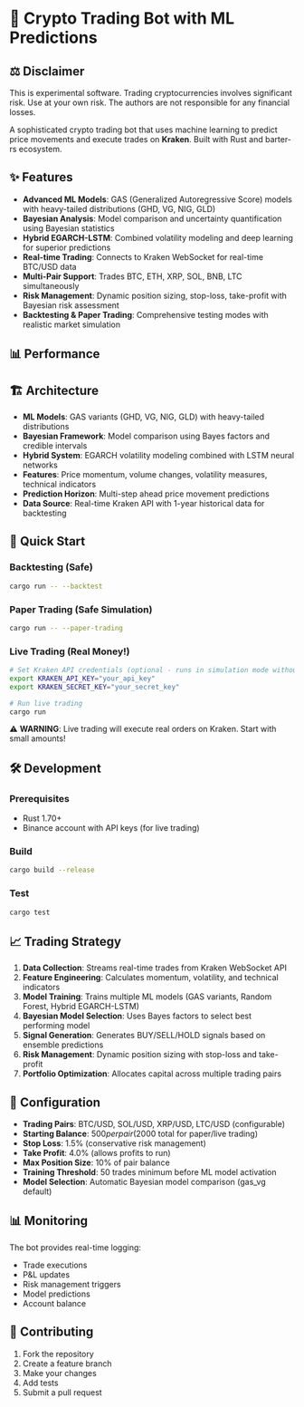 # 🚀 Crypto Trading Bot with ML Predictions

## ⚖️ Disclaimer

This is experimental software. Trading cryptocurrencies involves significant risk. Use at your own risk. The authors are not responsible for any financial losses.

A sophisticated crypto trading bot that uses machine learning to predict price movements and execute trades on **Kraken**. Built with Rust and barter-rs ecosystem.

## ✨ Features

- **Advanced ML Models**: GAS (Generalized Autoregressive Score) models with heavy-tailed distributions (GHD, VG, NIG, GLD)
- **Bayesian Analysis**: Model comparison and uncertainty quantification using Bayesian statistics
- **Hybrid EGARCH-LSTM**: Combined volatility modeling and deep learning for superior predictions
- **Real-time Trading**: Connects to Kraken WebSocket for real-time BTC/USD data
- **Multi-Pair Support**: Trades BTC, ETH, XRP, SOL, BNB, LTC simultaneously
- **Risk Management**: Dynamic position sizing, stop-loss, take-profit with Bayesian risk assessment
- **Backtesting & Paper Trading**: Comprehensive testing modes with realistic market simulation

## 📊 Performance

## 🏗️ Architecture

- **ML Models**: GAS variants (GHD, VG, NIG, GLD) with heavy-tailed distributions
- **Bayesian Framework**: Model comparison using Bayes factors and credible intervals
- **Hybrid System**: EGARCH volatility modeling combined with LSTM neural networks
- **Features**: Price momentum, volume changes, volatility measures, technical indicators
- **Prediction Horizon**: Multi-step ahead price movement predictions
- **Data Source**: Real-time Kraken API with 1-year historical data for backtesting

## 🚀 Quick Start

### Backtesting (Safe)

```bash
cargo run -- --backtest
```

### Paper Trading (Safe Simulation)

```bash
cargo run -- --paper-trading
```

### Live Trading (Real Money!)

```bash
# Set Kraken API credentials (optional - runs in simulation mode without them)
export KRAKEN_API_KEY="your_api_key"
export KRAKEN_SECRET_KEY="your_secret_key"

# Run live trading
cargo run
```

⚠️ **WARNING**: Live trading will execute real orders on Kraken. Start with small amounts!

## 🛠️ Development

### Prerequisites

- Rust 1.70+
- Binance account with API keys (for live trading)

### Build

```bash
cargo build --release
```

### Test

```bash
cargo test
```

## 📈 Trading Strategy

1. **Data Collection**: Streams real-time trades from Kraken WebSocket API
2. **Feature Engineering**: Calculates momentum, volatility, and technical indicators
3. **Model Training**: Trains multiple ML models (GAS variants, Random Forest, Hybrid EGARCH-LSTM)
4. **Bayesian Model Selection**: Uses Bayes factors to select best performing model
5. **Signal Generation**: Generates BUY/SELL/HOLD signals based on ensemble predictions
6. **Risk Management**: Dynamic position sizing with stop-loss and take-profit
7. **Portfolio Optimization**: Allocates capital across multiple trading pairs

## 🔧 Configuration

- **Trading Pairs**: BTC/USD, SOL/USD, XRP/USD, LTC/USD (configurable)
- **Starting Balance**: $500 per pair ($2000 total for paper/live trading)
- **Stop Loss**: 1.5% (conservative risk management)
- **Take Profit**: 4.0% (allows profits to run)
- **Max Position Size**: 10% of pair balance
- **Training Threshold**: 50 trades minimum before ML model activation
- **Model Selection**: Automatic Bayesian model comparison (gas_vg default)

## 📊 Monitoring

The bot provides real-time logging:

- Trade executions
- P&L updates
- Risk management triggers
- Model predictions
- Account balance

## 🤝 Contributing

1. Fork the repository
2. Create a feature branch
3. Make your changes
4. Add tests
5. Submit a pull request


